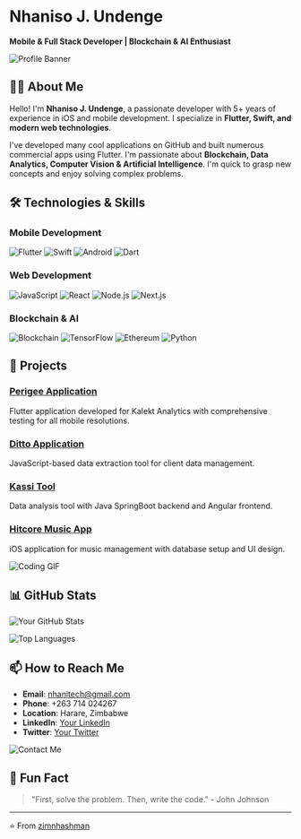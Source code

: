 # Nhaniso J. Undenge

**Mobile & Full Stack Developer | Blockchain & AI Enthusiast**

![Profile Banner](https://media.giphy.com/media/KzJkzjggfGN5Py6nkT/giphy.gif)

## 👨‍💻 About Me

Hello! I'm **Nhaniso J. Undenge**, a passionate developer with 5+ years of experience in iOS and mobile development. I specialize in **Flutter, Swift, and modern web technologies**.

I've developed many cool applications on GitHub and built numerous commercial apps using Flutter. I'm passionate about **Blockchain, Data Analytics, Computer Vision & Artificial Intelligence**. I'm quick to grasp new concepts and enjoy solving complex problems.

## 🛠️ Technologies & Skills

### Mobile Development
![Flutter](https://img.shields.io/badge/Flutter-02569B?style=for-the-badge&logo=flutter&logoColor=white)
![Swift](https://img.shields.io/badge/Swift-FA7343?style=for-the-badge&logo=swift&logoColor=white)
![Android](https://img.shields.io/badge/Android-3DDC84?style=for-the-badge&logo=android&logoColor=white)
![Dart](https://img.shields.io/badge/Dart-0175C2?style=for-the-badge&logo=dart&logoColor=white)

### Web Development
![JavaScript](https://img.shields.io/badge/JavaScript-F7DF1E?style=for-the-badge&logo=javascript&logoColor=black)
![React](https://img.shields.io/badge/React-20232A?style=for-the-badge&logo=react&logoColor=61DAFB)
![Node.js](https://img.shields.io/badge/Node.js-339933?style=for-the-badge&logo=nodedotjs&logoColor=white)
![Next.js](https://img.shields.io/badge/Next.js-000000?style=for-the-badge&logo=nextdotjs&logoColor=white)

### Blockchain & AI
![Blockchain](https://img.shields.io/badge/Blockchain-121D33?style=for-the-badge&logo=blockchain-dot-com&logoColor=white)
![TensorFlow](https://img.shields.io/badge/TensorFlow-FF6F00?style=for-the-badge&logo=tensorflow&logoColor=white)
![Ethereum](https://img.shields.io/badge/Ethereum-3C3C3D?style=for-the-badge&logo=ethereum&logoColor=white)
![Python](https://img.shields.io/badge/Python-3776AB?style=for-the-badge&logo=python&logoColor=white)

## 🚀 Projects

### [Perigee Application](https://github.com/zimnhashman)
Flutter application developed for Kalekt Analytics with comprehensive testing for all mobile resolutions.

### [Ditto Application](https://github.com/zimnhashman)
JavaScript-based data extraction tool for client data management.

### [Kassi Tool](https://github.com/zimnhashman)
Data analysis tool with Java SpringBoot backend and Angular frontend.

### [Hitcore Music App](https://github.com/zimnhashman)
iOS application for music management with database setup and UI design.

![Coding GIF](https://media.giphy.com/media/coxQHKASG60HrHtvkt/giphy.gif)

## 📊 GitHub Stats

![Your GitHub Stats](https://github-readme-stats.vercel.app/api?username=zimnhashman&show_icons=true&theme=radical)

![Top Languages](https://github-readme-stats.vercel.app/api/top-langs/?username=zimnhashman&layout=compact&theme=radical)

## 📫 How to Reach Me

- **Email**: [nhanitech@gmail.com](mailto:nhanitech@gmail.com)
- **Phone**: +263 714 024267
- **Location**: Harare, Zimbabwe
- **LinkedIn**: [Your LinkedIn](https://linkedin.com/in/yourprofile)
- **Twitter**: [Your Twitter](https://twitter.com/yourprofile)

![Contact Me](https://media.giphy.com/media/LmNwrBhejkK9EFP504/giphy.gif)

## 🎯 Fun Fact

> "First, solve the problem. Then, write the code." - John Johnson

---

⭐️ From [zimnhashman](https://github.com/zimnhashman)
